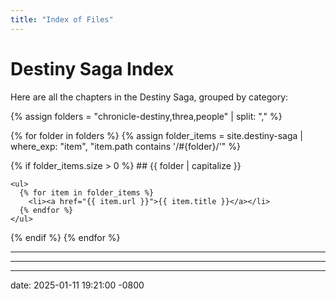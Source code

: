 ```yaml
---
title: "Index of Files"
---
```


# Destiny Saga Index

Here are all the chapters in the Destiny Saga, grouped by category:

{% assign folders = "chronicle-destiny,threa,people" | split: "," %}

{% for folder in folders %}
  {% assign folder_items = site.destiny-saga | where_exp: "item", "item.path contains '/#{folder}/'" %}
  
  {% if folder_items.size > 0 %}
    ## {{ folder | capitalize }}

    <ul>
      {% for item in folder_items %}
        <li><a href="{{ item.url }}">{{ item.title }}</a></li>
      {% endfor %}
    </ul>
  {% endif %}
{% endfor %}

---

---

---

date: 2025-01-11 19:21:00 -0800  

